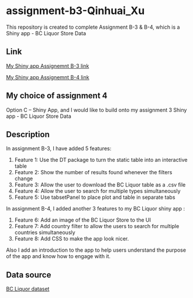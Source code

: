 # assignment-b3-Qinhuai_Xu
This repository is created to complete Assignment B-3 & B-4, which is a Shiny app - BC Liquor Store Data

## Link
[My Shiny app Assignemnt B-3 link](https://qinhuaixu.shinyapps.io/assignment-b3-qinhuai_xu/) 

[My Shiny app Assignemnt B-4 link](https://qinhuaixu.shinyapps.io/assignment-b4-qinhuai_xu/) 

## My choice of assignment 4
Option C – Shiny App, and I would like to build onto my assignment 3 Shiny app - BC Liquor Store Data

## Description
In assignment B-3, I have added 5 features:
1. Feature 1: Use the DT package to turn the static table into an interactive table
2. Feature 2: Show the number of results found whenever the filters change
3. Feature 3: Allow the user to download the BC Liquor table as a .csv file
4. Feature 4: Allow the user to search for multiple types simultaneously
5. Feature 5: Use tabsetPanel to place plot and table in separate tabs


In assignment B-4, I added another 3 features to my BC Liquor shiny app :
1. Feature 6: Add an image of the BC Liquor Store to the UI
2. Feature 7: Add country filter to allow the users to search for multiple countries simultaneously
3. Feature 8: Add CSS to make the app look nicer.

Also I add an introduction to the app to help users understand the purpose of the app and know how to engage with it.

## Data source
[BC Liquor dataset](https://github.com/daattali/shiny-server/blob/master/bcl/data/bcl-data.csv)
